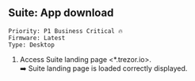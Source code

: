 ## Suite: App download 

```
Priority: P1 Business Critical 🔥
Firmware: Latest
Type: Desktop
```

1. Access Suite landing page <*.trezor.io>.\
  ➡️ Suite landing page is loaded correctly displayed.
